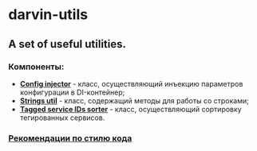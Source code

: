 # darvin-utils

## A set of useful utilities.

### Компоненты:

- [**Config injector**](Resources/doc/config_injector.md) - класс, осуществляющий инъекцию параметров конфигурации в
 DI-контейнер;
- [**Strings util**](/Strings/StringsUtil.php) - класс, содержащий методы для работы со строками;
- [**Tagged service IDs sorter**](Resources/doc/tagged_service_ids_sorter.md) - класс, осуществляющий сортировку
 тегированных сервисов.

### [Рекомендации по стилю кода](Resources/doc/coding_standards.md)

